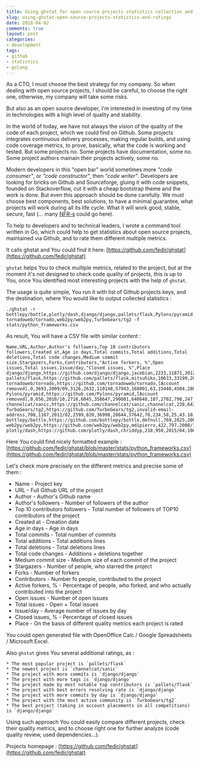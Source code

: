 ```yaml
---
title: Using ghstat for open source projects statistics collection and further rating
slug: using-ghstat-open-source-projects-statistics-and-ratings
date: 2018-04-02
comments: true
layout: post
categories:
- development
tags:
- github
- statistics
- golang
---
```


As a CTO, I must choose the best strategy for my company. So when dealing with open source projects, I should be careful, to choose the right one, otherwise, my company will take some risks.

But also as an open source developer, I'm interested in investing of my time in technologies with a high level of quality and stability.

In the world of today, we have not always the vision of the quality of the code of each project, which we could find on Github. Some projects integrates continuous delivery processes, making regular builds, and using code coverage metrics, to prove, basically, what the code is working and tested. But some projects no. Some projects have documentation, some no. Some project authors mainain their projects actively, some no.

Modern developers in this "open bar" world sometimes more *"code consumer"*, or *"code constructor"*, then *"code writer"*. Developers are looking for bricks on Github and Sourceforge, gluing it with code snippets, founded on Stackoverflow, cut it with a cheap bootstrap theme and the work is done. But even this approach should be done carefully. We must choose best components, best solutions, to have a minimal guarantee, what projects will work during all its life cycle. What it will work good, stable, secure, fast (... many [NFR-s](https://en.wikipedia.org/wiki/Non-functional_requirement) could go here).

To help to developers and to technical leaders, I wrote a command tool written in Go, which could help to get statistics about open source projects, maintained via Github, and to rate them different multiple metrics.

It calls ghstat and You could find it here: [https://github.com/fedir/ghstat](https://github.com/fedir/ghstat)

`ghstat` helps You to check multiple metrics, related to the project, but at the moment it's not designed to check code quality of projects, this is up to You, once You identified most interesting projects with the help of `ghstat`.

The usage is quite simple, You run it with list of Github projects keys, and the destination, where You would like to output collected statistics :

    ./ghstat -r bottlepy/bottle,plotly/dash,django/django,pallets/flask,Pylons/pyramid,channelcat/sanic,\
    tornadoweb/tornado,web2py/web2py,TurboGears/tg2 -f stats/python_frameworks.csv

As result, You will have a CSV file with similar content :

    Name,URL,Author,Author's followers,Top 10 contributors followers,Created at,Age in days,Total commits,Total additions,Total deletions,Total code changes,Medium commit size,Stargazers,Forks,Contributors,"Active forkers, %",Open issues,Total issues,Issue/day,"Closed issues, %",Place
    django/django,https://github.com/django/django,jacobian,2223,11871,2012/04,2164,21421,2712355,2057507,4769862,222,32860,13916,410,2.95,180,180,0.0832,100.00,1
    pallets/flask,https://github.com/pallets/flask,mitsuhiko,10633,33199,2010/04,2917,1957,74116,45505,119621,61,34309,10534,408,3.87,26,1410,0.4834,98.16,2
    tornadoweb/tornado,https://github.com/tornadoweb/tornado,[Account removed],0,3693,2009/09,3126,2632,110148,57943,168091,63,15448,4504,280,6.22,191,1315,0.4207,85.48,3
    Pylons/pyramid,https://github.com/Pylons/pyramid,[Account removed],0,656,2010/10,2716,6045,358647,290001,648648,107,2702,790,247,31.27,91,907,0.3339,89.97,4
    channelcat/sanic,https://github.com/channelcat/sanic,channelcat,238,643,2016/05,675,907,26027,12092,38119,42,8916,836,168,20.10,138,531,0.7867,74.01,5
    TurboGears/tg2,https://github.com/TurboGears/tg2,invalid-email-address,708,1167,2011/02,2599,820,36998,20644,57642,70,234,58,25,43.10,12,74,0.0285,83.78,6
    bottlepy/bottle,https://github.com/bottlepy/bottle,defnull,769,2825,2009/06,3197,1376,112237,49377,161614,117,5342,1090,154,14.13,252,671,0.2099,62.44,7
    web2py/web2py,https://github.com/web2py/web2py,mdipierro,422,797,2008/11,3432,5411,602972,330737,933709,172,1573,750,147,19.60,177,714,0.2080,75.21,8
    plotly/dash,https://github.com/plotly/dash,chriddyp,218,950,2015/04,1087,409,116616,111480,228096,557,4510,415,15,3.61,65,187,0.1720,65.24,9

Here You could find nicely formatted example : [https://github.com/fedir/ghstat/blob/master/stats/python_frameworks.csv](https://github.com/fedir/ghstat/blob/master/stats/python_frameworks.csv)

Let's check more precisely on the different metrics and precise some of them :

* Name - Project key
* URL - Full Github URL of the project
* Author - Author's Github name
* Author's followers - Number of followers of the author
* Top 10 contributors followers - Total number of followers of TOP10 contributors of the project
* Created at - Creation date
* Age in days - Age in days
* Total commits - Total number of commits
* Total additions - Total additions lines
* Total deletions - Total deletions lines
* Total code changes - Additions + deletions together
* Medium commit size - Medium size of each commit of the project
* Stargazers - Number of people, who starred the project
* Forks - Number of forkers
* Contributors - Number fo people, contributed to the project
* Active forkers, % - Percentage of people, who forked, and who actually contributed into the project
* Open issues - Number of open issues
* Total issues - Open + Total issues
* Issue/day - Average number of issues by day
* Closed issues, % - Percentage of closed issues
* Place - On the basis of different quality metrics each project is rated

You could open generated file with OpenOffice Calc / Google Spreadsheets / Microsoft Excel.

Also `ghstat` gives You several additional ratings, as : 

    * The most popular project is `pallets/flask`
    * The newest project is `channelcat/sanic`
    * The project with more commits is `django/django`
    * The project with more tags is `django/django`
    * The project made by most notable top contributors is `pallets/flask`
    * The project with best errors resolving rate is `django/django`
    * The project with more commits by day is `django/django`
    * The project with the most active community is `TurboGears/tg2`
    * The best project (taking in account placements in all competitions) is `django/django`

Using such approach You could easily compare different projects, check their quality metrics, and to choose right one for further analyze (code quality review, used dependencies...).

Projects homepage : [https://github.com/fedir/ghstat](https://github.com/fedir/ghstat)
